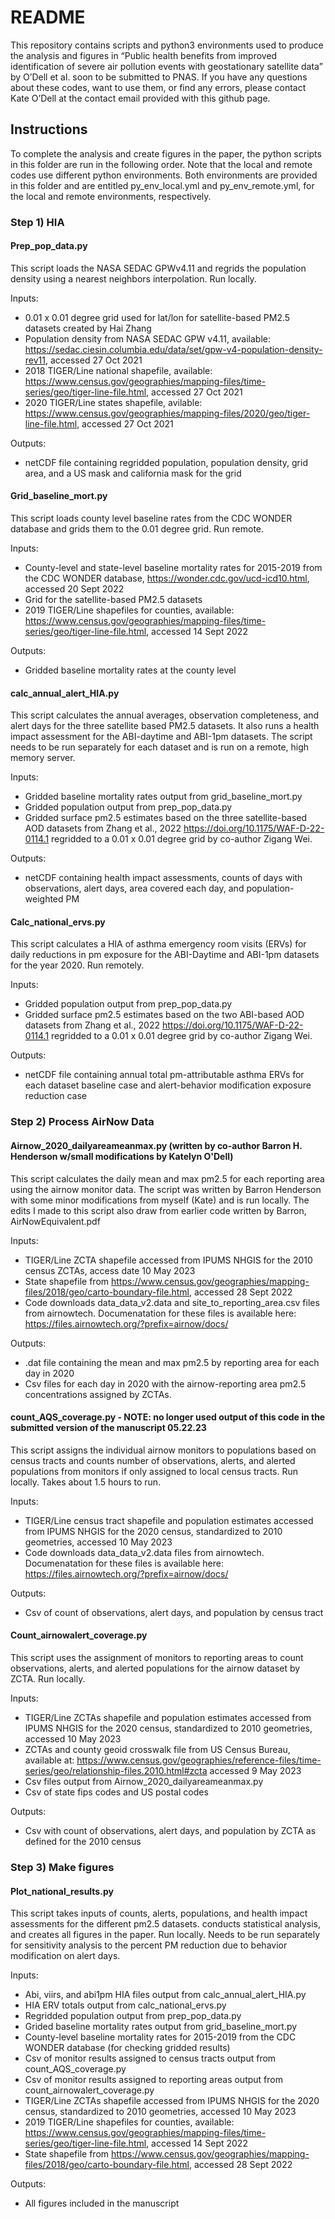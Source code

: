 # README
This repository contains scripts and python3 environments used to produce the analysis and figures in “Public health benefits from improved identification of severe air pollution events with geostationary satellite data” by O’Dell et al. soon to be submitted to PNAS. If you have any questions about these codes, want to use them, or find any errors, please contact Kate O’Dell at the contact email provided with this github page. 
## Instructions
To complete the analysis and create figures in the paper, the python scripts in this folder are run in the following order. Note that the local and remote codes use different python environments. Both environments are provided in this folder and are entitled py_env_local.yml and py_env_remote.yml, for the local and remote environments, respectively. 

### Step 1) HIA
#### Prep_pop_data.py
This script loads the NASA SEDAC GPWv4.11 and regrids the population density using a nearest neighbors interpolation. Run locally.

Inputs:
- 0.01 x 0.01 degree grid used for lat/lon for satellite-based PM2.5 datasets created by Hai Zhang
- Population density from NASA SEDAC GPW v4.11, available: https://sedac.ciesin.columbia.edu/data/set/gpw-v4-population-density-rev11, accessed 27 Oct 2021
- 2018 TIGER/Line national shapefile, available: https://www.census.gov/geographies/mapping-files/time-series/geo/tiger-line-file.html, accessed 27 Oct 2021
- 2020 TIGER/Line states shapefile, avilable: https://www.census.gov/geographies/mapping-files/2020/geo/tiger-line-file.html, accessed 27 Oct 2021

Outputs:
- netCDF file containing regridded population, population density, grid area, and a US mask and california mask for the grid

#### Grid_baseline_mort.py
This script loads county level baseline rates from the CDC WONDER database and grids them to the 0.01 degree grid. Run remote.

Inputs:
- County-level and state-level baseline mortality rates for 2015-2019 from the CDC WONDER database, https://wonder.cdc.gov/ucd-icd10.html, accessed 20 Sept 2022
- Grid for the satellite-based PM2.5 datasets
- 2019 TIGER/Line shapefiles for counties, available: https://www.census.gov/geographies/mapping-files/time-series/geo/tiger-line-file.html, accessed 14 Sept 2022

Outputs:
- Gridded baseline mortality rates at the county level

#### calc_annual_alert_HIA.py
This script calculates the annual averages, observation completeness, and alert days for the three satellite based PM2.5 datasets. It also runs a health impact assessment for the ABI-daytime and ABI-1pm datasets. The script needs to be run separately for each dataset and is run on a remote, high memory server.

Inputs:
- Gridded baseline mortality rates output from grid_baseline_mort.py
- Gridded population output from prep_pop_data.py
- Gridded surface pm2.5 estimates based on the three satellite-based AOD datasets from Zhang et al., 2022 https://doi.org/10.1175/WAF-D-22-0114.1 regridded to a 0.01 x 0.01 degree grid by co-author Zigang Wei.

Outputs:
- netCDF containing health impact assessments, counts of days with observations, alert days, area covered each day, and population-weighted PM

#### Calc_national_ervs.py
This script calculates a HIA of asthma emergency room visits (ERVs) for daily reductions in pm exposure for the ABI-Daytime and ABI-1pm datasets for the year 2020. Run remotely.

Inputs:
- Gridded population output from prep_pop_data.py
- Gridded surface pm2.5 estimates based on the two ABI-based AOD datasets from Zhang et al., 2022 https://doi.org/10.1175/WAF-D-22-0114.1 regridded to a 0.01 x 0.01 degree grid by co-author Zigang Wei.

Outputs:
- netCDF file containing annual total pm-attributable asthma ERVs for each dataset baseline case and alert-behavior modification exposure reduction case 

### Step 2) Process AirNow Data
#### Airnow_2020_dailyareameanmax.py (written by co-author Barron H. Henderson w/small modifications by Katelyn O'Dell) 
This script calculates the daily mean and max pm2.5 for each reporting area using the airnow monitor data. The script was written by Barron Henderson with some minor modifications from myself (Kate) and is run locally. The edits I made to this script also draw from earlier code written by Barron, AirNowEquivalent.pdf

Inputs:
- TIGER/Line ZCTA shapefile accessed from IPUMS NHGIS for the 2010 census ZCTAs, access date 10 May 2023
- State shapefile from https://www.census.gov/geographies/mapping-files/2018/geo/carto-boundary-file.html, accessed 28 Sept 2022
- Code downloads data_data_v2.data and site_to_reporting_area.csv files from airnowtech. Documenatation for these files is available here: https://files.airnowtech.org/?prefix=airnow/docs/

Outputs:
- .dat file containing the mean and max pm2.5 by reporting area for each day in 2020
- Csv files for each day in 2020 with the airnow-reporting area pm2.5 concentrations assigned by ZCTAs. 

#### count_AQS_coverage.py - NOTE: no longer used output of this code in the submitted version of the manuscript 05.22.23
This script assigns the individual airnow monitors to populations based on census tracts and counts number of observations, alerts, and alerted populations from monitors if only assigned to local census tracts. Run locally. Takes about 1.5 hours to run.

Inputs:
- TIGER/Line census tract shapefile and population estimates accessed from IPUMS NHGIS for the 2020 census, standardized to 2010 geometries, accessed 10 May 2023
- Code downloads data_data_v2.data files from airnowtech. Documenatation for these files is available here: https://files.airnowtech.org/?prefix=airnow/docs/

Outputs:
- Csv of count of observations, alert days, and population by census tract

#### Count_airnowalert_coverage.py
This script uses the assignment of monitors to reporting areas to count observations, alerts, and alerted populations for the airnow dataset by ZCTA. Run locally.

Inputs:
- TIGER/Line ZCTAs shapefile and population estimates accessed from IPUMS NHGIS for the 2020 census, standardized to 2010 geometries, accessed 10 May 2023
- ZCTAs and county geoid crosswalk file from US Census Bureau, available at: https://www.census.gov/geographies/reference-files/time-series/geo/relationship-files.2010.html#zcta accessed 9 May 2023
- Csv files output from Airnow_2020_dailyareameanmax.py
- Csv of state fips codes and US postal codes

Outputs:
- Csv with count of observations, alert days, and population by ZCTA as defined for the 2010 census

### Step 3) Make figures
#### Plot_national_results.py
This script takes inputs of counts, alerts, populations, and health impact assessments for the different pm2.5 datasets. conducts statistical analysis, and creates all figures in the paper. Run locally. Needs to be run separately for sensitivity analysis to the percent PM reduction due to behavior modification on alert days.

Inputs:
- Abi, viirs, and abi1pm HIA files output from calc_annual_alert_HIA.py
- HIA ERV totals output from calc_national_ervs.py
- Regridded population output from prep_pop_data.py
- Grided baseline mortality rates output from grid_baseline_mort.py
- County-level baseline mortality rates for 2015-2019 from the CDC WONDER database (for checking gridded results)
- Csv of monitor results assigned to census tracts output from count_AQS_coverage.py
- Csv of monitor results assigned to reporting areas output from count_airnowalert_coverage.py
- TIGER/Line ZCTAs shapefile accessed from IPUMS NHGIS for the 2020 census, standardized to 2010 geometries, accessed 10 May 2023
- 2019 TIGER/Line shapefiles for counties, available: https://www.census.gov/geographies/mapping-files/time-series/geo/tiger-line-file.html, accessed 14 Sept 2022
- State shapefile from https://www.census.gov/geographies/mapping-files/2018/geo/carto-boundary-file.html, accessed 28 Sept 2022

Outputs:
- All figures included in the manuscript

